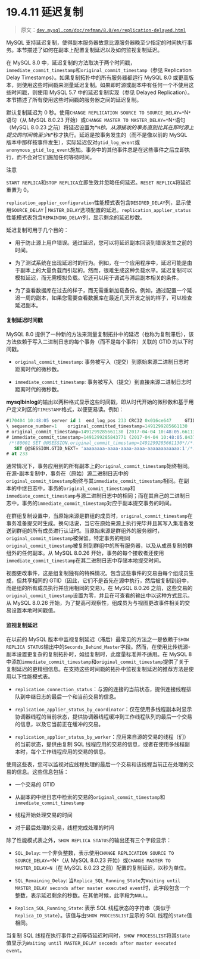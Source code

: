 # 19.4.11 延迟复制

> 原文：[`dev.mysql.com/doc/refman/8.0/en/replication-delayed.html`](https://dev.mysql.com/doc/refman/8.0/en/replication-delayed.html)

MySQL 支持延迟复制，使得副本服务器故意比源服务器晚至少指定的时间执行事务。本节描述了如何在副本上配置复制延迟以及如何监视复制延迟。

在 MySQL 8.0 中，延迟复制的方法取决于两个时间戳，`immediate_commit_timestamp`和`original_commit_timestamp`（参见 Replication Delay Timestamps）。如果复制拓扑中的所有服务器都运行 MySQL 8.0 或更高版本，则使用这些时间戳来测量延迟复制。如果即时源或副本中有任何一个不使用这些时间戳，则使用 MySQL 5.7 中的延迟复制实现（参见 Delayed Replication）。本节描述了所有使用这些时间戳的服务器之间的延迟复制。

默认复制延迟为 0 秒。使用`CHANGE REPLICATION SOURCE TO SOURCE_DELAY=*`N`*`语句（从 MySQL 8.0.23 开始）或`CHANGE MASTER TO MASTER_DELAY=*`N`*`语句（MySQL 8.0.23 之前）将延迟设置为*`N`*秒。从源接收的事务直到比其在即时源上提交的时间晚至少*`N`*秒才执行。延迟是按事务发生的（而不是像以前的 MySQL 版本中那样按事件发生），实际延迟仅对`gtid_log_event`或`anonymous_gtid_log_event`施加。事务中的其他事件总是在这些事件之后立即执行，而不会对它们施加任何等待时间。

注意

`START REPLICA`和`STOP REPLICA`立即生效并忽略任何延迟。`RESET REPLICA`将延迟重置为 0。

`replication_applier_configuration`性能模式表包含`DESIRED_DELAY`列，显示使用`SOURCE_DELAY` | `MASTER_DELAY`选项配置的延迟。`replication_applier_status`性能模式表包含`REMAINING_DELAY`列，显示剩余的延迟秒数。

延迟复制可用于几个目的：

+   用于防止源上用户错误。通过延迟，您可以将延迟副本回滚到错误发生之前的时间。

+   为了测试系统在出现延迟时的行为。例如，在一个应用程序中，延迟可能是由于副本上的大量负载而引起的。然而，很难生成这种负载水平。延迟复制可以模拟延迟，而无需模拟负载。它还可以用于调试与滞后副本相关的条件。

+   为了查看数据库在过去的样子，而无需重新加载备份。例如，通过配置一个延迟一周的副本，如果您需要查看数据库在最近几天开发之前的样子，可以检查延迟副本。

#### 复制延迟时间戳

MySQL 8.0 提供了一种新的方法来测量复制拓扑中的延迟（也称为复制滞后），该方法依赖于写入二进制日志的每个事务（而不是每个事件）关联的 GTID 的以下时间戳。

+   `original_commit_timestamp`: 事务被写入（提交）到原始来源二进制日志时距离时代的微秒数。

+   `immediate_commit_timestamp`: 事务被写入（提交）到直接来源二进制日志时距离时代的微秒数。

**mysqlbinlog**的输出以两种格式显示这些时间戳，即从时代开始的微秒数和基于用户定义时区的`TIMESTAMP`格式，以便更易读。例如：

```sql
#170404 10:48:05 server id 1  end_log_pos 233 CRC32 0x016ce647     GTID    last_committed=0
\ sequence_number=1    original_committed_timestamp=1491299285661130    immediate_commit_timestamp=1491299285843771
# original_commit_timestamp=1491299285661130 (2017-04-04 10:48:05.661130 WEST)
# immediate_commit_timestamp=1491299285843771 (2017-04-04 10:48:05.843771 WEST)
 /*!80001 SET @@SESSION.original_commit_timestamp=1491299285661130*//*!*/;
   SET @@SESSION.GTID_NEXT= 'aaaaaaaa-aaaa-aaaa-aaaa-aaaaaaaaaaaa:1'/*!*/;
# at 233
```

通常情况下，事务应用到的所有副本上的`original_commit_timestamp`始终相同。在源-副本复制中，事务在（原始）源二进制日志中的`original_commit_timestamp`始终与其`immediate_commit_timestamp`相同。在副本的中继日志中，事务的`original_commit_timestamp`和`immediate_commit_timestamp`与源二进制日志中的相同；而在其自己的二进制日志中，事务的`immediate_commit_timestamp`对应于副本提交事务的时间。

在群组复制设置中，当原始来源是群组的成员时，`original_commit_timestamp`在事务准备提交时生成。换句话说，当它在原始来源上执行完毕并且其写入集准备发送到群组的所有成员进行认证时。当原始来源是群组外的服务器时，`original_commit_timestamp`被保留。特定事务的相同`original_commit_timestamp`被复制到群组中的所有服务器，以及从成员复制的群组外的任何副本。从 MySQL 8.0.26 开始，事务的每个接收者还使用`immediate_commit_timestamp`在其二进制日志中存储本地提交时间。

视图更改事件，这是组复制独有的特殊情况。包含这些事件的交易由每个组成员生成，但共享相同的 GTID（因此，它们不是首先在源中执行，然后被复制到组中，而是组的所有成员执行并应用相同的交易）。在 MySQL 8.0.26 之前，这些交易的`original_commit_timestamp`设置为零，并且在可查看的输出中以这种方式显示。从 MySQL 8.0.26 开始，为了提高可观察性，组成员为与视图更改事件相关的交易设置本地时间戳值。

#### 监视复制延迟

在以前的 MySQL 版本中监视复制延迟（滞后）最常见的方法之一是依赖于`SHOW REPLICA STATUS`输出中的`Seconds_Behind_Master`字段。然而，在使用比传统源-副本设置更复杂的复制拓扑时，如组复制时，此度量标准并不适用。在 MySQL 8 中添加`immediate_commit_timestamp`和`original_commit_timestamp`提供了关于复制延迟的更精细信息。在支持这些时间戳的拓扑中监视复制延迟的推荐方法是使用以下性能模式表。

+   `replication_connection_status`：与源的连接的当前状态，提供连接线程排队到中继日志的最后一个和当前交易的信息。

+   `replication_applier_status_by_coordinator`：仅在使用多线程副本时显示协调器线程的当前状态，提供协调器线程缓冲到工作线程队列的最后一个交易的信息，以及它当前正在缓冲的交易。

+   `replication_applier_status_by_worker`：应用来自源的交易的线程（们）的当前状态，提供由复制 SQL 线程应用的交易的信息，或者在使用多线程副本时，每个工作线程应用的交易的信息。

使用这些表，您可以监视对应线程处理的最后一个交易和该线程当前正在处理的交易的信息。这些信息包括：

+   一个交易的 GTID

+   从副本的中继日志中检索的交易的`original_commit_timestamp`和`immediate_commit_timestamp`

+   线程开始处理交易的时间

+   对于最后处理的交易，线程完成处理的时间

除了性能模式表之外，`SHOW REPLICA STATUS`的输出还有三个字段显示：

+   `SQL_Delay`: 一个非负整数，表示使用`CHANGE REPLICATION SOURCE TO SOURCE_DELAY=*`N`*`（从 MySQL 8.0.23 开始）或`CHANGE MASTER TO MASTER_DELAY=N`（在 MySQL 8.0.23 之前）配置的复制延迟，以秒为单位。

+   `SQL_Remaining_Delay`: 当`Replica_SQL_Running_State`为`Waiting until MASTER_DELAY seconds after master executed event`时，此字段包含一个整数，表示延迟剩余的秒数。在其他时候，此字段为`NULL`。

+   `Replica_SQL_Running_State`: 表示 SQL 线程状态的字符串（类似于`Replica_IO_State`）。该值与由`SHOW PROCESSLIST`显示的 SQL 线程的`State`值相同。

当复制 SQL 线程在执行事件之前等待延迟时间时，`SHOW PROCESSLIST`将其`State`值显示为`Waiting until MASTER_DELAY seconds after master executed event`。

